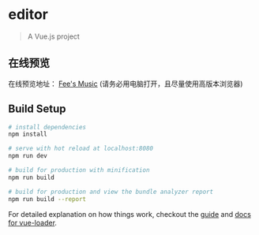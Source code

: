 # editor

> A Vue.js project

## 在线预览
在线预览地址： [Fee's Music](https://fee-ing.github.io/Fee-music) (请务必用电脑打开，且尽量使用高版本浏览器)

## Build Setup

``` bash
# install dependencies
npm install

# serve with hot reload at localhost:8080
npm run dev

# build for production with minification
npm run build

# build for production and view the bundle analyzer report
npm run build --report
```

For detailed explanation on how things work, checkout the [guide](http://vuejs-templates.github.io/webpack/) and [docs for vue-loader](http://vuejs.github.io/vue-loader).
